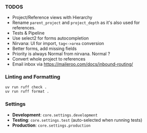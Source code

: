 ### TODOS
- Project/Reference views with Hierarchy
- Rename `parent_project` and `project_depth` as it's also used for references.
- Tests & Pipeline
- Use select2 for forms autocompletion
- Nirvana: UI for import, `tag<->area` conversion
- Better forms, add missing fields
- Priority is always Normal from nirvana. Normal ?
- Convert whole project to references
- Email inbox via https://maileroo.com/docs/inbound-routing/

### Linting and Formatting

```bash
uv run ruff check .
uv run ruff format .
```

### Settings

- **Development**: `core.settings.development`
- **Testing**: `core.settings.test` (auto-selected when running tests)
- **Production**: `core.settings.production`
